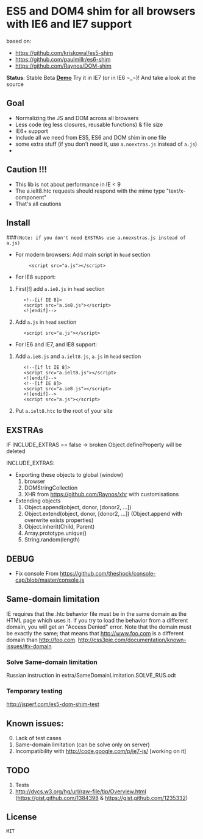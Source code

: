 ﻿
# ES5 and DOM4 shim for all browsers with IE6 and IE7 support
based on:

- https://github.com/kriskowal/es5-shim
- https://github.com/paulmillr/es6-shim
- https://github.com/Raynos/DOM-shim

__Status__: Stable Beta
[__Demo__](http://h123.ru/ES5-DOM-SHIM/simple/index.html) Try it in IE7 (or in IE6 ¬_¬)! And take a look at the source

## Goal

 - Normalizing the JS and DOM across all browsers
 - Less code (eg less closures, reusable functions) & file size
 - IE6+ support
 - Include all we need from ES5, ES6 and DOM shim in one file
 - some extra stuff (if you don't need it, use `a.noextras.js` instead of `a.js`)
 -

## Caution !!!

 - This lib is not about performance in IE < 9
 - The a.ielt8.htc requests should respond with the mime type "text/x-component"
 - That's all cautions
 
## Install
###`(Note: if you don't need EXSTRAs use a.noexstras.js instead of a.js)`
 - For modern browsers:
  Add main script in `head` section
  
            <script src="a.js"></script>
			
 - For IE8 support:
			
  1. First[!] add `a.ie8.js` in `head` section
  
            <!--[if IE 8]>
			<script src="a.ie8.js"></script>
			<![endif]-->
			
  2. Add `a.js` in `head` section
  
            <script src="a.js"></script>

 - For IE6 and IE7, and IE8 support:			
  1. Add `a.ie8.js` and `a.ielt8.js`, `a.js` in `head` section
  
			<!--[if lt IE 8]>
			<script src="a.ielt8.js"></script>
			<![endif]-->
            <!--[if IE 8]>
			<script src="a.ie8.js"></script>
			<![endif]-->
			<script src="a.js"></script>
			
  2. Put `a.ielt8.htc` to the root of your site

## EXSTRAs

IF INCLUDE_EXTRAS == false ->
 broken Object.defineProperty will be deleted

INCLUDE_EXTRAS:

 - Exporting these objects to global (window)
	1. browser
	2. DOMStringCollection
	3. XHR from https://github.com/Raynos/xhr with customisations
 - Extending objects
	1. Object.append(object, donor, [donor2, ...])
	2. Object.extend(object, donor, [donor2, ...]) (Object.append with overwrite exists properties)
	3. Object.inherit(Child, Parent)
	4. Array.prototype.unique()
	5. String.random(length)

## DEBUG

 - Fix console From https://github.com/theshock/console-cap/blob/master/console.js
 
## Same-domain limitation

IE requires that the .htc behavior file must be in the same domain as the HTML page which uses it. If you try to load the behavior from a different domain, you will get an "Access Denied" error.
Note that the domain must be exactly the same; that means that http://www.foo.com is a different domain than http://foo.com.
http://css3pie.com/documentation/known-issues/#x-domain

### Solve Same-domain limitation
Russian instruction in extra/SameDomainLimitation.SOLVE_RUS.odt

### Temporary testing
http://jsperf.com/es5-dom-shim-test

## Known issues:
0. Lack of test cases
1. Same-domain limitation (can be solve only on server)
2. Incompatibility with http://code.google.com/p/ie7-js/ [working on it]

## TODO
1. Tests
2. http://dvcs.w3.org/hg/url/raw-file/tip/Overview.html (https://gist.github.com/1384398 & https://gist.github.com/1235332)

## License

    MIT
